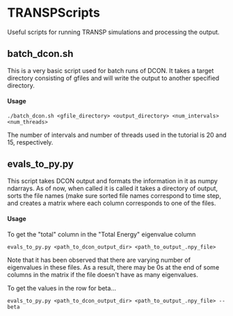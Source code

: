 # TRANSPScripts
Useful scripts for running TRANSP simulations and processing the output.

## batch_dcon.sh

This is a very basic script used for batch runs of DCON. It takes a target directory consisting of gfiles and will 
write the output to another specified directory.

#### Usage
```
./batch_dcon.sh <gfile_directory> <output_directory> <num_intervals> <num_threads>
```

The number of intervals and number of threads used in the tutorial is 20 and 15, respectively.

## evals_to_py.py

This script takes DCON output and formats the information in it as numpy ndarrays. As of now, when called it is called
it takes a directory of output, sorts the file names (make sure sorted file names correspond to time step, and creates
a matrix where each column corresponds to one of the files.

#### Usage
To get the "total" column in the "Total Energy" eigenvalue column
```
evals_to_py.py <path_to_dcon_output_dir> <path_to_output_.npy_file> 
```
Note that it has been observed that there are varying number of eigenvalues in these files. As a result, there may be
0s at the end of some columns in the matrix if the file doesn't have as many eigenvalues.

To get the values in the row for beta...
```
evals_to_py.py <path_to_dcon_output_dir> <path_to_output_.npy_file> --beta
```

